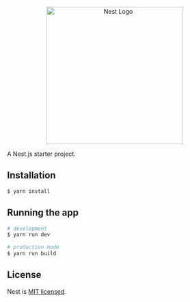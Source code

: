 <p align="center">
  <a href="http://nestjs.com/" target="blank"><img src="https://nestjs.com/img/logo_text.svg" width="320" alt="Nest Logo" /></a>
</p>

A Nest.js starter project.

## Installation

```bash
$ yarn install
```

## Running the app

```bash
# development
$ yarn run dev

# production mode
$ yarn run build
```

## License

Nest is [MIT licensed](LICENSE).
